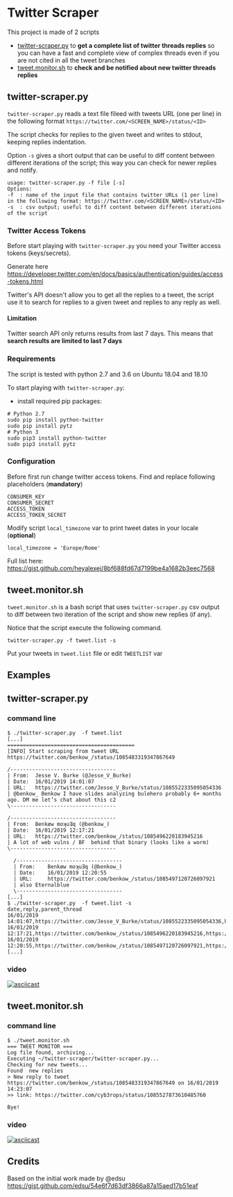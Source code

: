 # Twitter Scraper
This project is made of 2 scripts
* [twitter-scraper.py](/twitter-scraper.py) to **get a complete list of twitter threads replies** so you can have a fast and complete view of complex threads even if you are not cited in all the tweet branches
* [tweet.monitor.sh](/tweet.monitor.sh) to **check and be notified about new twitter threads replies**

## twitter-scraper.py
```twitter-scraper.py``` reads a text file fileed with tweets URL (one per line) in the following format 
```https://twitter.com/<SCREEN_NAME>/status/<ID>```

The script checks for replies to the given tweet and writes to stdout, keeping replies indentation.

Option ```-s``` gives a short output that can be useful to diff content between different iterations of the script; this way you can check for newer replies and notify.

```$ ./twitter-scraper.py -h
usage: twitter-scraper.py -f file [-s]
Options:
-f  : name of the input file that contains twitter URLs (1 per line) in the following format: https://twitter.com/<SCREEN_NAME>/status/<ID>
-s  : csv output; useful to diff content between different iterations of the script
```
### Twitter Access Tokens
Before start playing with ```twitter-scraper.py``` you need your Twitter access tokens (keys/secrets).

Generate here https://developer.twitter.com/en/docs/basics/authentication/guides/access-tokens.html

Twitter's API doesn't allow you to get all the replies to a tweet, the script use it to search for replies to a given tweet and replies to any reply as well.

#### Limitation
Twitter search API only returns results from last 7 days. This means that __search results are limited to last 7 days__

### Requirements
The script is tested with python 2.7 and 3.6 on Ubuntu 18.04 and 18.10 

To start playing with ```twitter-scraper.py```:
* install required pip packages:
```
# Python 2.7
sudo pip install python-twitter
sudo pip install pytz
# Python 3
sudo pip3 install python-twitter
sudo pip3 install pytz
```
### Configuration
Before first run change twitter access tokens. Find and replace following placeholders (**mandatory**)
```
CONSUMER_KEY
CONSUMER_SECRET
ACCESS_TOKEN
ACCESS_TOKEN_SECRET
```
Modify script ```local_timezone``` var to print tweet dates in your locale (**optional**)
```
local_timezone = 'Europe/Rome'
```
Full list here: https://gist.github.com/heyalexej/8bf688fd67d7199be4a1682b3eec7568

## tweet.monitor.sh
```tweet.monitor.sh``` is a bash script that uses ```twitter-scraper.py``` csv output to diff between two iteration of the script and show new replies (if any).

Notice that the script execute the following command.
```
twitter-scraper.py -f tweet.list -s
```
Put your tweets in ```tweet.list``` file or edit ```TWEETLIST``` var

## Examples
## twitter-scraper.py
### command line
```
$ ./twitter-scraper.py  -f tweet.list
[...]
=========================================
[INFO] Start scraping from tweet URL https://twitter.com/benkow_/status/1085483319347867649

/----------------------------------
| From:	 Jesse V. Burke (@Jesse_V_Burke)
| Date:	 16/01/2019 14:01:07
| URL:	 https://twitter.com/Jesse_V_Burke/status/1085522335095054336
| @benkow_ Benkow I have slides analyzing bulehero probably 6+ months ago. DM me let’s chat about this c2
\----------------------------------

/----------------------------------
| From:	 Benkøw moʞuƎq (@benkow_)
| Date:	 16/01/2019 12:17:21
| URL:	 https://twitter.com/benkow_/status/1085496220183945216
| A lot of web vulns / BF  behind that binary (looks like a worm)
\----------------------------------

  /----------------------------------
  | From:	 Benkøw moʞuƎq (@benkow_)
  | Date:	 16/01/2019 12:20:55
  | URL:	 https://twitter.com/benkow_/status/1085497120726097921
  | also Eternalblue
  \----------------------------------
[...]
$ ./twitter-scraper.py  -f tweet.list -s
date,reply,parent_thread
16/01/2019 14:01:07,https://twitter.com/Jesse_V_Burke/status/1085522335095054336,https://twitter.com/benkow_/status/1085483319347867649
16/01/2019 12:17:21,https://twitter.com/benkow_/status/1085496220183945216,https://twitter.com/benkow_/status/1085483319347867649
16/01/2019 12:20:55,https://twitter.com/benkow_/status/1085497120726097921,https://twitter.com/benkow_/status/1085483319347867649
[...]

```
### video
[![asciicast](https://asciinema.org/a/222043.svg)](https://asciinema.org/a/222043)
## tweet.monitor.sh
### command line
```
$ ./tweet.monitor.sh 
=== TWEET MONITOR ===
Log file found, archiving...
Executing ~/twitter-scraper/twitter-scraper.py...
Checking for new tweets...
Found  new replies
> New reply to tweet https://twitter.com/benkow_/status/1085483319347867649 on 16/01/2019 14:23:07
>> link: https://twitter.com/cyb3rops/status/1085527873610485760

Bye!
```
### video
[![asciicast](https://asciinema.org/a/222073.svg)](https://asciinema.org/a/222073)
## Credits
Based on the initial work made by @edsu
https://gist.github.com/edsu/54e6f7d63df3866a87a15aed17b51eaf
